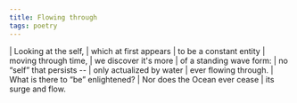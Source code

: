 ```yaml
---
title: Flowing through
tags: poetry
---
```


| Looking at the self,
| which at first appears
| to be a constant entity
| moving through time,
| we discover it's more
| of a standing wave form:
| no “self” that persists --
| only actualized by water
| ever flowing through.
| What is there to “be” enlightened?
| Nor does the Ocean ever cease
| its surge and flow.
